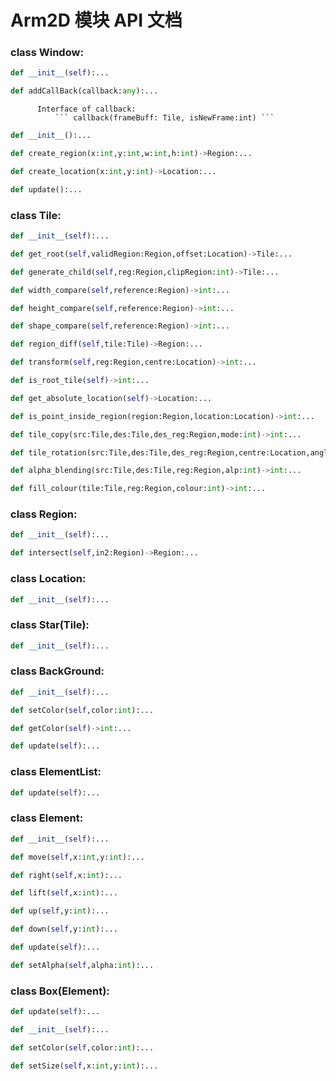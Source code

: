 # Arm2D 模块 API 文档

### class Window:
``` python
def __init__(self):...
```

``` python
def addCallBack(callback:any):...
```

   
          Interface of callback:
              ``` callback(frameBuff: Tile, isNewFrame:int) ```
          

``` python
def __init__():...
```

``` python
def create_region(x:int,y:int,w:int,h:int)->Region:...
```

``` python
def create_location(x:int,y:int)->Location:...
```

``` python
def update():...
```

### class Tile:
``` python
def __init__(self):...
```

``` python
def get_root(self,validRegion:Region,offset:Location)->Tile:...
```

``` python
def generate_child(self,reg:Region,clipRegion:int)->Tile:...
```

``` python
def width_compare(self,reference:Region)->int:...
```

``` python
def height_compare(self,reference:Region)->int:...
```

``` python
def shape_compare(self,reference:Region)->int:...
```

``` python
def region_diff(self,tile:Tile)->Region:...
```

``` python
def transform(self,reg:Region,centre:Location)->int:...
```

``` python
def is_root_tile(self)->int:...
```

``` python
def get_absolute_location(self)->Location:...
```

``` python
def is_point_inside_region(region:Region,location:Location)->int:...
```

``` python
def tile_copy(src:Tile,des:Tile,des_reg:Region,mode:int)->int:...
```

``` python
def tile_rotation(src:Tile,des:Tile,des_reg:Region,centre:Location,angle:float,mask_color:int)->int:...
```

``` python
def alpha_blending(src:Tile,des:Tile,reg:Region,alp:int)->int:...
```

``` python
def fill_colour(tile:Tile,reg:Region,colour:int)->int:...
```

### class Region:
``` python
def __init__(self):...
```

``` python
def intersect(self,in2:Region)->Region:...
```

### class Location:
``` python
def __init__(self):...
```

### class Star(Tile):
``` python
def __init__(self):...
```

### class BackGround:
``` python
def __init__(self):...
```

``` python
def setColor(self,color:int):...
```

``` python
def getColor(self)->int:...
```

``` python
def update(self):...
```

### class ElementList:
``` python
def update(self):...
```

### class Element:
``` python
def __init__(self):...
```

``` python
def move(self,x:int,y:int):...
```

``` python
def right(self,x:int):...
```

``` python
def lift(self,x:int):...
```

``` python
def up(self,y:int):...
```

``` python
def down(self,y:int):...
```

``` python
def update(self):...
```

``` python
def setAlpha(self,alpha:int):...
```

### class Box(Element):
``` python
def update(self):...
```

``` python
def __init__(self):...
```

``` python
def setColor(self,color:int):...
```

``` python
def setSize(self,x:int,y:int):...
```

